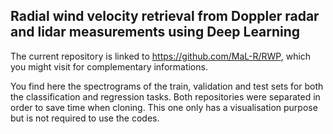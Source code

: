 ## Radial wind velocity retrieval from Doppler radar and lidar measurements using Deep Learning

The current repository is linked to https://github.com/MaL-R/RWP, which you might visit for complementary informations. 

You find here the spectrograms of the train, validation and test sets for both the classification and regression tasks. Both repositories were separated in order to save time when cloning. This one only has a visualisation purpose but is not required to use the codes.
